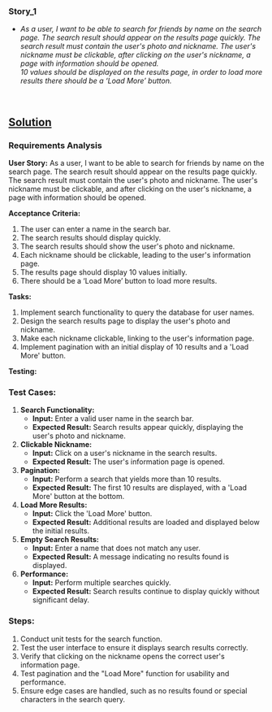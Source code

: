 ### Story_1
- *As a user, I want to be able to search for friends by name on the search page. The search result should appear on the results page quickly. The search result must contain the user's photo and nickname. The user's nickname must be clickable, after clicking on the user's nickname, a page with information should be opened.<br>10 values should be displayed on the results page, in order to load more results there should be a ‘Load More’ button.*  

<br>

## [Solution](#)

### Requirements Analysis

**User Story:**
As a user, I want to be able to search for friends by name on the search page. The search result should appear on the results page quickly. The search result must contain the user's photo and nickname. The user's nickname must be clickable, and after clicking on the user's nickname, a page with information should be opened.

**Acceptance Criteria:**

1. The user can enter a name in the search bar.
2. The search results should display quickly.
3. The search results should show the user's photo and nickname.
4. Each nickname should be clickable, leading to the user's information page.
5. The results page should display 10 values initially.
6. There should be a ‘Load More’ button to load more results.

**Tasks:**

1. Implement search functionality to query the database for user names.
2. Design the search results page to display the user's photo and nickname.
3. Make each nickname clickable, linking to the user's information page.
4. Implement pagination with an initial display of 10 results and a 'Load More' button.

**Testing:**

### Test Cases:

1. **Search Functionality:**
    - **Input:** Enter a valid user name in the search bar.
    - **Expected Result:** Search results appear quickly, displaying the user's photo and nickname.
2. **Clickable Nickname:**
    - **Input:** Click on a user's nickname in the search results.
    - **Expected Result:** The user's information page is opened.
3. **Pagination:**
    - **Input:** Perform a search that yields more than 10 results.
    - **Expected Result:** The first 10 results are displayed, with a 'Load More' button at the bottom.
4. **Load More Results:**
    - **Input:** Click the 'Load More' button.
    - **Expected Result:** Additional results are loaded and displayed below the initial results.
5. **Empty Search Results:**
    - **Input:** Enter a name that does not match any user.
    - **Expected Result:** A message indicating no results found is displayed.
6. **Performance:**
    - **Input:** Perform multiple searches quickly.
    - **Expected Result:** Search results continue to display quickly without significant delay.

### Steps:

1. Conduct unit tests for the search function.
2. Test the user interface to ensure it displays search results correctly.
3. Verify that clicking on the nickname opens the correct user's information page.
4. Test pagination and the "Load More" function for usability and performance.
5. Ensure edge cases are handled, such as no results found or special characters in the search query.
